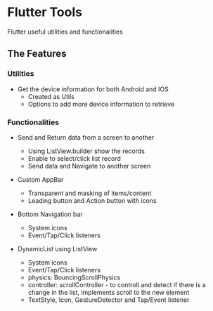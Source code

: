 # Flutter Tools
Flutter useful utilities and functionalities

## The Features

### Utilities
 - Get the device information for both Android and IOS
	 - Created as Utils
	 - Options to add more device information to retrieve

### Functionalities
- Send and Return data from a screen to another
	- Using ListView.builder show the records
	- Enable to select/click list record
	- Send data and Navigate to another screen
- Custom AppBar
	- Transparent and masking of items/content
	- Leading button and Action button with icons
- Bottom Navigation bar
	- System icons
	- Event/Tap/Click listeners
	
- DynamicList using ListView
	- System icons
	- Event/Tap/Click listeners
	- physics: BouncingScrollPhysics
	- controller: scrollController - to controll and detect if there is a change in the list, implements scroll to the new element
	- TextStyle, Icon, GestureDetector and Tap/Event listener

	
<!--stackedit_data:
eyJoaXN0b3J5IjpbLTE3ODk4OTU3NDUsLTE2MDg2MTU5MDYsLT
E0OTYxOTI3NTgsMTY5MjA5Njk3MiwxNjA4Mzk2OTIzLDEzMjE5
NDcyNDksLTE5OTExNjg3NjMsLTI4NjIzMzk3MSwtMTg4Mjc5MT
U2N119
-->
